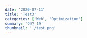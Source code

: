 ```yaml
---
date: '2020-07-11'
title: 'Test3'
categories: ['Web', 'Optimization']
summary: '이건 19'
thumbnail: './test.png'
---
```

